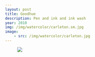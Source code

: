 ```yaml
---
layout: post
title: Goodhue
description: Pen and ink and ink wash
year: 2010
img: /img/watercolor/carleton.sm.jpg
image:
    - src: /img/watercolor/carleton.jpg
---
```


<figure>
  <img 
    class="post-image" src="{{ page.image[0].src }}">
</figure>
